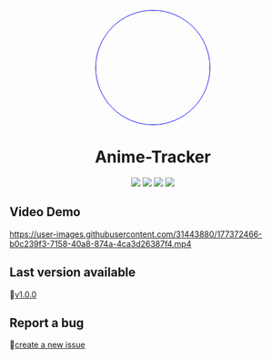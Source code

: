 <p align="center">
    <img src="https://drive.google.com/uc?export=view&id=15id50RkDQplGHQLVoLKVSX-J6H43iyIS" style="border-radius:50%; width:200px; border: 1px solid blue;">
</p>

<h1 align="center">
    Anime-Tracker
</h1>

<p align="center">
 <img src="https://img.shields.io/github/stars/Bit-Tech-Team/Anime-Tracker?style=social" />
 <img src="https://img.shields.io/github/issues-closed-raw/Bit-Tech-Team/Anime-Tracker" />
 <img src="https://img.shields.io/github/issues-raw/Bit-Tech-Team/Anime-Tracker" />
 <img src="https://img.shields.io/github/v/release/Bit-Tech-Team/Anime-Tracker" />
</p>

<h2>
    Video Demo
</h2>

https://user-images.githubusercontent.com/31443880/177372466-b0c239f3-7158-40a8-874a-4ca3d26387f4.mp4

## Last version available

🚀[v1.0.0](https://github.com/Bit-Tech-Team/Anime-Tracker/releases/download/v1.0.0/AnimeTracker.exe)

## Report a bug
🐛[create a new issue](https://github.com/Bit-Tech-Team/Anime-Tracker/issues/new)
